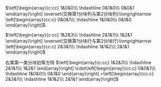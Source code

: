 $\left[\begin{array}{c:cc}
1&0&0\\\ 
\hdashline
0&1&0\\\ 
0&0&1
\end{array}\right]
\overset{交换第1分块列与第2分块列}\longrightarrow
\left[\begin{array}{cc:c}
0&0&1\\\ 
\hdashline
1&0&0\\\ 
0&1&0
\end{array}\right]$

$\left[\begin{array}{c:cc}
1&2&3\\\ 
\hdashline
2&1&1\\\ 
1&2&1
\end{array}\right]
\overset{交换第1分块行与第2分块行}\longrightarrow
\left[\begin{array}{cc:c}
2&3&1\\\ 
\hdashline
1&1&2\\\ 
2&1&1
\end{array}\right]$

右乘第一类分块初等方阵
$\left[\begin{array}{c:cc}
1&2&3\\\ 
\hdashline
2&1&1\\\ 
1&2&1
\end{array}\right]
\cdot\left[\begin{array}{cc:c}
0&0&1\\\ 
\hdashline
1&0&0\\\ 
0&1&0
\end{array}\right]
=\left[\begin{array}{cc:c}
2&3&1\\\ 
\hdashline
1&1&2\\\ 
2&1&1
\end{array}\right]$